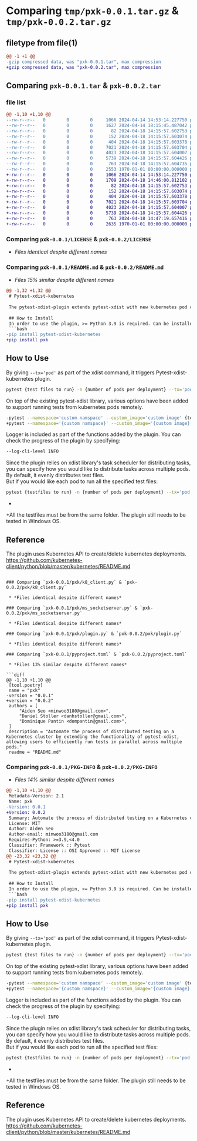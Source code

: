 # Comparing `tmp/pxk-0.0.1.tar.gz` & `tmp/pxk-0.0.2.tar.gz`

## filetype from file(1)

```diff
@@ -1 +1 @@
-gzip compressed data, was "pxk-0.0.1.tar", max compression
+gzip compressed data, was "pxk-0.0.2.tar", max compression
```

## Comparing `pxk-0.0.1.tar` & `pxk-0.0.2.tar`

### file list

```diff
@@ -1,10 +1,10 @@
--rw-r--r--   0        0        0     1066 2024-04-14 14:53:14.227750 pxk-0.0.1/LICENSE
--rw-r--r--   0        0        0     1627 2024-04-14 18:15:45.487042 pxk-0.0.1/README.md
--rw-r--r--   0        0        0       82 2024-04-18 14:15:57.602753 pxk-0.0.1/pxk/Constants.py
--rw-r--r--   0        0        0      152 2024-04-18 14:15:57.603074 pxk-0.0.1/pxk/__init__.py
--rw-r--r--   0        0        0      404 2024-04-18 14:15:57.603378 pxk-0.0.1/pxk/conftest.py
--rw-r--r--   0        0        0     7021 2024-04-18 14:15:57.603704 pxk-0.0.1/pxk/k8_client.py
--rw-r--r--   0        0        0     4023 2024-04-18 14:15:57.604007 pxk-0.0.1/pxk/ms_socketserver.py
--rw-r--r--   0        0        0     5739 2024-04-18 14:15:57.604426 pxk-0.0.1/pxk/plugin.py
--rw-r--r--   0        0        0      763 2024-04-18 14:15:57.604735 pxk-0.0.1/pyproject.toml
--rw-r--r--   0        0        0     2553 1970-01-01 00:00:00.000000 pxk-0.0.1/PKG-INFO
+-rw-r--r--   0        0        0     1066 2024-04-14 14:53:14.227750 pxk-0.0.2/LICENSE
+-rw-r--r--   0        0        0     1709 2024-04-18 14:46:00.812102 pxk-0.0.2/README.md
+-rw-r--r--   0        0        0       82 2024-04-18 14:15:57.602753 pxk-0.0.2/pxk/Constants.py
+-rw-r--r--   0        0        0      152 2024-04-18 14:15:57.603074 pxk-0.0.2/pxk/__init__.py
+-rw-r--r--   0        0        0      404 2024-04-18 14:15:57.603378 pxk-0.0.2/pxk/conftest.py
+-rw-r--r--   0        0        0     7021 2024-04-18 14:15:57.603704 pxk-0.0.2/pxk/k8_client.py
+-rw-r--r--   0        0        0     4023 2024-04-18 14:15:57.604007 pxk-0.0.2/pxk/ms_socketserver.py
+-rw-r--r--   0        0        0     5739 2024-04-18 14:15:57.604426 pxk-0.0.2/pxk/plugin.py
+-rw-r--r--   0        0        0      763 2024-04-18 14:47:19.657416 pxk-0.0.2/pyproject.toml
+-rw-r--r--   0        0        0     2635 1970-01-01 00:00:00.000000 pxk-0.0.2/PKG-INFO
```

### Comparing `pxk-0.0.1/LICENSE` & `pxk-0.0.2/LICENSE`

 * *Files identical despite different names*

### Comparing `pxk-0.0.1/README.md` & `pxk-0.0.2/README.md`

 * *Files 15% similar despite different names*

```diff
@@ -1,32 +1,32 @@
 # Pytest-xdist-kubernetes
   
 The pytest-xdist-plugin extends pytest-xdist with new kubernetes pod communication. It is capable of creating Kubernetes deployment using the given namespace and docker image, run tests from pods, and display the result at the end from the terminal.  
 
 ## How to Install
 In order to use the plugin, >= Python 3.9 is required. Can be installed with the following command:  
 ```bash
-pip install pytest-xdist-kubernetes
+pip install pxk
 ```
 
 ## How to Use
 By giving <code>--tx='pod'</code> as part of the xdist command, it triggers Pytest-xdist-kubernetes plugin.
 ```bash
 pytest {test files to run} -n {number of pods per deployment} --tx='pod'
 ```
 On top of the existing pytest-xdist library, various options have been added to support running tests from kubernetes pods remotely.
 ```bash
-pytest --namespace='custom namspace' --custom_image='custom image' {test files to run} -n {number of pods per deployment} --tx='pod'
+pytest --namespace='{custom namspace}' --custom_image='{custom image}' {test files to run} -n {number of pods per deployment} --tx='pod'
 ```
 Logger is included as part of the functions added by the plugin. You can check the progress of the plugin by specifying:
 ```bash
 --log-cli-level INFO
 ```  
 Since the plugin relies on xdist library's task scheduler for distributing tasks, you can specify how you would like to distribute tasks across multiple pods. By default, it evenly distributes test files.  
 But if you would like each pod to run all the specified test files:
 ```bash
 pytest {testfiles to run} -n {number of pods per deployment} --tx='pod' --dist=each
 ```
-
+All the testfiles must be from the same folder. The plugin still needs to be tested in Windows OS.
 ## Reference
 The plugin uses Kubernetes API to create/delete kubernetes deployments.  
 https://github.com/kubernetes-client/python/blob/master/kubernetes/README.md
```

### Comparing `pxk-0.0.1/pxk/k8_client.py` & `pxk-0.0.2/pxk/k8_client.py`

 * *Files identical despite different names*

### Comparing `pxk-0.0.1/pxk/ms_socketserver.py` & `pxk-0.0.2/pxk/ms_socketserver.py`

 * *Files identical despite different names*

### Comparing `pxk-0.0.1/pxk/plugin.py` & `pxk-0.0.2/pxk/plugin.py`

 * *Files identical despite different names*

### Comparing `pxk-0.0.1/pyproject.toml` & `pxk-0.0.2/pyproject.toml`

 * *Files 13% similar despite different names*

```diff
@@ -1,10 +1,10 @@
 [tool.poetry]
 name = "pxk"
-version = "0.0.1"
+version = "0.0.2"
 authors = [
     "Aiden Seo <minwoo3180@gmail.com>", 
     "Daniel Stoller <danhstoller@gmail.com>", 
     "Dominique Pantin <dompantin@gmail.com>",
 ]
 description = "Automate the process of distributed testing on a Kubernetes cluster by extending the functionality of pytest-xdist, allowing users to efficiently run tests in parallel across multiple pods."
 readme = "README.md"
```

### Comparing `pxk-0.0.1/PKG-INFO` & `pxk-0.0.2/PKG-INFO`

 * *Files 14% similar despite different names*

```diff
@@ -1,10 +1,10 @@
 Metadata-Version: 2.1
 Name: pxk
-Version: 0.0.1
+Version: 0.0.2
 Summary: Automate the process of distributed testing on a Kubernetes cluster by extending the functionality of pytest-xdist, allowing users to efficiently run tests in parallel across multiple pods.
 License: MIT
 Author: Aiden Seo
 Author-email: minwoo3180@gmail.com
 Requires-Python: >=3.9,<4.0
 Classifier: Framework :: Pytest
 Classifier: License :: OSI Approved :: MIT License
@@ -23,32 +23,32 @@
 # Pytest-xdist-kubernetes
   
 The pytest-xdist-plugin extends pytest-xdist with new kubernetes pod communication. It is capable of creating Kubernetes deployment using the given namespace and docker image, run tests from pods, and display the result at the end from the terminal.  
 
 ## How to Install
 In order to use the plugin, >= Python 3.9 is required. Can be installed with the following command:  
 ```bash
-pip install pytest-xdist-kubernetes
+pip install pxk
 ```
 
 ## How to Use
 By giving <code>--tx='pod'</code> as part of the xdist command, it triggers Pytest-xdist-kubernetes plugin.
 ```bash
 pytest {test files to run} -n {number of pods per deployment} --tx='pod'
 ```
 On top of the existing pytest-xdist library, various options have been added to support running tests from kubernetes pods remotely.
 ```bash
-pytest --namespace='custom namspace' --custom_image='custom image' {test files to run} -n {number of pods per deployment} --tx='pod'
+pytest --namespace='{custom namspace}' --custom_image='{custom image}' {test files to run} -n {number of pods per deployment} --tx='pod'
 ```
 Logger is included as part of the functions added by the plugin. You can check the progress of the plugin by specifying:
 ```bash
 --log-cli-level INFO
 ```  
 Since the plugin relies on xdist library's task scheduler for distributing tasks, you can specify how you would like to distribute tasks across multiple pods. By default, it evenly distributes test files.  
 But if you would like each pod to run all the specified test files:
 ```bash
 pytest {testfiles to run} -n {number of pods per deployment} --tx='pod' --dist=each
 ```
-
+All the testfiles must be from the same folder. The plugin still needs to be tested in Windows OS.
 ## Reference
 The plugin uses Kubernetes API to create/delete kubernetes deployments.  
 https://github.com/kubernetes-client/python/blob/master/kubernetes/README.md
```

